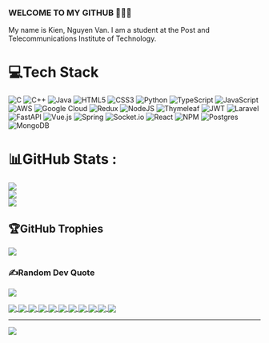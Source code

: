 ### WELCOME TO MY GITHUB 👋👋👋
My name is Kien, Nguyen Van. I am a student at the Post and Telecommunications Institute of Technology.


# 💻Tech Stack
![C](https://img.shields.io/badge/c-%2300599C.svg?style=for-the-badge&logo=c&logoColor=white) ![C++](https://img.shields.io/badge/c++-%2300599C.svg?style=for-the-badge&logo=c%2B%2B&logoColor=white) ![Java](https://img.shields.io/badge/java-%23ED8B00.svg?style=for-the-badge&logo=java&logoColor=white) ![HTML5](https://img.shields.io/badge/html5-%23E34F26.svg?style=for-the-badge&logo=html5&logoColor=white) ![CSS3](https://img.shields.io/badge/css3-%231572B6.svg?style=for-the-badge&logo=css3&logoColor=white) ![Python](https://img.shields.io/badge/python-3670A0?style=for-the-badge&logo=python&logoColor=ffdd54) ![TypeScript](https://img.shields.io/badge/typescript-%23007ACC.svg?style=for-the-badge&logo=typescript&logoColor=white) ![JavaScript](https://img.shields.io/badge/javascript-%23323330.svg?style=for-the-badge&logo=javascript&logoColor=%23F7DF1E) ![AWS](https://img.shields.io/badge/AWS-%23FF9900.svg?style=for-the-badge&logo=amazon-aws&logoColor=white) ![Google Cloud](https://img.shields.io/badge/Google%20Cloud-%234285F4.svg?style=for-the-badge&logo=google-cloud&logoColor=white) ![Redux](https://img.shields.io/badge/redux-%23593d88.svg?style=for-the-badge&logo=redux&logoColor=white) ![NodeJS](https://img.shields.io/badge/node.js-6DA55F?style=for-the-badge&logo=node.js&logoColor=white)  ![Thymeleaf](https://img.shields.io/badge/Thymeleaf-%23005C0F.svg?style=for-the-badge&logo=Thymeleaf&logoColor=white) ![JWT](https://img.shields.io/badge/JWT-black?style=for-the-badge&logo=JSON%20web%20tokens) ![Laravel](https://img.shields.io/badge/laravel-%23FF2D20.svg?style=for-the-badge&logo=laravel&logoColor=white) ![FastAPI](https://img.shields.io/badge/FastAPI-005571?style=for-the-badge&logo=fastapi) ![Vue.js](https://img.shields.io/badge/vuejs-%2335495e.svg?style=for-the-badge&logo=vuedotjs&logoColor=%234FC08D) ![Spring](https://img.shields.io/badge/spring-%236DB33F.svg?style=for-the-badge&logo=spring&logoColor=white) ![Socket.io](https://img.shields.io/badge/Socket.io-black?style=for-the-badge&logo=socket.io&badgeColor=010101) ![React](https://img.shields.io/badge/react-%2320232a.svg?style=for-the-badge&logo=react&logoColor=%2361DAFB) ![NPM](https://img.shields.io/badge/NPM-%23000000.svg?style=for-the-badge&logo=npm&logoColor=white) ![Postgres](https://img.shields.io/badge/postgres-%23316192.svg?style=for-the-badge&logo=postgresql&logoColor=white) ![MongoDB](https://img.shields.io/badge/MongoDB-%234ea94b.svg?style=for-the-badge&logo=mongodb&logoColor=white)
# 📊GitHub Stats :
![](https://github-readme-stats.vercel.app/api?username=nguyenkien0703&theme=nightowl&hide_border=false&include_all_commits=false&count_private=true)<br/>
![](https://github-readme-streak-stats.herokuapp.com/?user=nguyenkien0703&theme=nightowl&hide_border=false)<br/>
![](https://github-readme-stats.vercel.app/api/top-langs/?username=nguyenkien0703&theme=nightowl&hide_border=false&include_all_commits=false&count_private=true&layout=compact)

## 🏆GitHub Trophies
![](https://github-trophies.vercel.app/?username=nguyenkien0703&theme=radical&no-frame=false&no-bg=false&margin-w=4)

### ✍️Random Dev Quote
![](https://quotes-github-readme.vercel.app/api?type=horizontal&theme=gruvbox)

<a href="https://github.com/nguyenkien0703/Flappy-Bird/">
  <img align="center" src="https://github-readme-stats.anuraghazra1.vercel.app/api/pin/?username=nguyenkien0703&repo=Flappy-Bird&theme=radical" />
</a>    

<a href="https://github.com/nguyenkien0703/python_ptit/">
  <img align="center" src="https://github-readme-stats.anuraghazra1.vercel.app/api/pin/?username=nguyenkien0703&repo=python_ptit&theme=merko" />
</a>

<a href="https://github.com/nguyenkien0703/web-hachinh/">
  <img align="center" src="https://github-readme-stats.anuraghazra1.vercel.app/api/pin/?username=nguyenkien0703&repo=web-hachinh&theme=gruvbox" />
</a>    
<a href="https://github.com/nguyenkien0703/Youtube_share/">
  <img align="center" src="https://github-readme-stats.anuraghazra1.vercel.app/api/pin/?username=nguyenkien0703&repo=Youtube_share&theme=dark" />
</a>

<a href="https://github.com/nguyenkien0703/Data-Structures-and-Algorithms/">
  <img align="center" src="https://github-readme-stats.anuraghazra1.vercel.app/api/pin/?username=nguyenkien0703&repo=Data-Structures-and-Algorithms&theme=onedark" />
</a>    
<a href="https://github.com/nguyenkien0703/Nguyen_Kien">
  <img align="center" src="https://github-readme-stats.anuraghazra1.vercel.app/api/pin/?username=nguyenkien0703&repo=Nguyen_Kien&theme=cobalt" />
</a>


<a href="https://github.com/nguyenkien0703/Backend_blockchain">
  <img align="center" src="https://github-readme-stats.anuraghazra1.vercel.app/api/pin/?username=nguyenkien0703&repo=Backend_blockchain&theme=synthwave" />
</a>    
<a href="https://github.com/nguyenkien0703/project_hardhat">
  <img align="center" src="https://github-readme-stats.anuraghazra1.vercel.app/api/pin/?username=nguyenkien0703&repo=project_hardhat&theme=highcontrast" />
</a>
<a href="https://github.com/nguyenkien0703/Login_Logout_Spring_Security">
  <img align="center" src="https://github-readme-stats.anuraghazra1.vercel.app/api/pin/?username=nguyenkien0703&repo=Login_Logout_Spring_Security&theme=synthwave" />
</a>    
<a href="https://github.com/nguyenkien0703/Spring_Boot_Security_Jwt_Example">
  <img align="center" src="https://github-readme-stats.anuraghazra1.vercel.app/api/pin/?username=nguyenkien0703&repo=Spring_Boot_Security_Jwt_Example&theme=highcontrast" />
</a>

<a href="https://github.com/nguyenkien0703/laptop-sale">
  <img align="center" src="https://github-readme-stats.anuraghazra1.vercel.app/api/pin/?username=nguyenkien0703&repo=laptop-sale&theme=synthwave" />
</a>




---
[![](https://visitcount.itsvg.in/api?id=nguyenkien0703&icon=9&color=3)](https://visitcount.itsvg.in)
